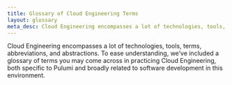 ```yaml
---
title: Glossary of Cloud Engineering Terms
layout: glossary
meta_desc: Cloud Engineering encompasses a lot of technologies, tools, terms, abbreviations, and abstractions. Here is a list of them.
---
```


Cloud Engineering encompasses a lot of technologies, tools, terms, abbreviations, and abstractions. To ease understanding, we’ve included a glossary of terms you may come across in practicing Cloud Engineering, both specific to Pulumi and broadly related to software development in this environment.

